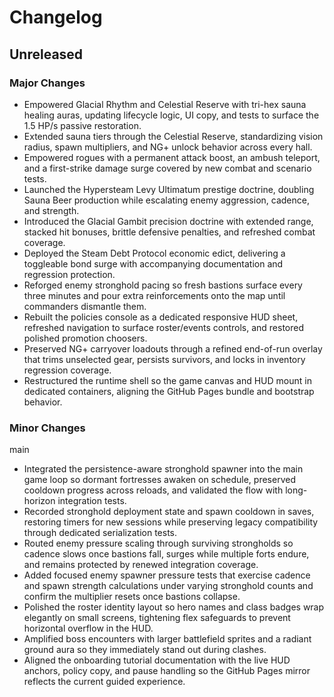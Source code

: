 # Changelog

## Unreleased

### Major Changes
- Empowered Glacial Rhythm and Celestial Reserve with tri-hex sauna healing auras, updating lifecycle logic, UI copy, and tests to surface the 1.5 HP/s passive restoration.
- Extended sauna tiers through the Celestial Reserve, standardizing vision radius, spawn multipliers, and NG+ unlock behavior across every hall.
- Empowered rogues with a permanent attack boost, an ambush teleport, and a first-strike damage surge covered by new combat and scenario tests.
- Launched the Hypersteam Levy Ultimatum prestige doctrine, doubling Sauna Beer production while escalating enemy aggression, cadence, and strength.
- Introduced the Glacial Gambit precision doctrine with extended range, stacked hit bonuses, brittle defensive penalties, and refreshed combat coverage.
- Deployed the Steam Debt Protocol economic edict, delivering a toggleable bond surge with accompanying documentation and regression protection.
- Reforged enemy stronghold pacing so fresh bastions surface every three minutes and pour extra reinforcements onto the map until commanders dismantle them.
- Rebuilt the policies console as a dedicated responsive HUD sheet, refreshed navigation to surface roster/events controls, and restored polished promotion choosers.
- Preserved NG+ carryover loadouts through a refined end-of-run overlay that trims unselected gear, persists survivors, and locks in inventory regression coverage.
- Restructured the runtime shell so the game canvas and HUD mount in dedicated containers, aligning the GitHub Pages bundle and bootstrap behavior.

### Minor Changes
 main
- Integrated the persistence-aware stronghold spawner into the main game loop so dormant fortresses awaken on schedule, preserved cooldown progress across reloads, and validated the flow with long-horizon integration tests.
- Recorded stronghold deployment state and spawn cooldown in saves, restoring timers for new sessions while preserving legacy compatibility through dedicated serialization tests.
- Routed enemy pressure scaling through surviving strongholds so cadence slows once bastions fall, surges while multiple forts endure, and remains protected by renewed integration coverage.
- Added focused enemy spawner pressure tests that exercise cadence and spawn strength calculations under varying stronghold counts and confirm the multiplier resets once bastions collapse.
- Polished the roster identity layout so hero names and class badges wrap elegantly on small screens, tightening flex safeguards to prevent horizontal overflow in the HUD.
- Amplified boss encounters with larger battlefield sprites and a radiant ground aura so they immediately stand out during clashes.
- Aligned the onboarding tutorial documentation with the live HUD anchors, policy copy, and pause handling so the GitHub Pages mirror reflects the current guided experience.
